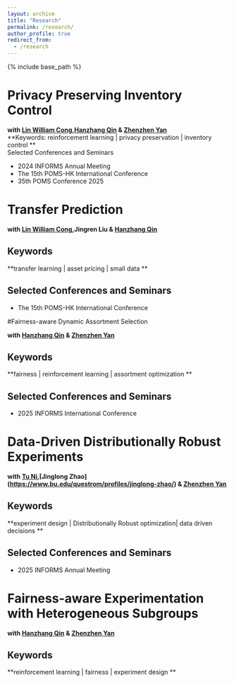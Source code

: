 ```yaml
---
layout: archive
title: "Research"
permalink: /research/
author_profile: true
redirect_from:
  - /research
---
```


{% include base_path %}


# Privacy Preserving Inventory Control  
**with [Lin William Cong](https://www.linwilliamcong.com),[Hanzhang Qin](https://hanzhangqin.com) & [Zhenzhen Yan](https://sites.google.com/view/zhenzhenyan/home)**  
**Keywords: reinforcement learning | privacy preservation | inventory control **  
Selected Conferences and Seminars  
- 2024 INFORMS Annual Meeting 
- The 15th POMS-HK International Conference
- 35th POMS Conference 2025

# Transfer Prediction

**with [Lin William Cong](https://www.linwilliamcong.com),Jingren Liu & [Hanzhang Qin](https://hanzhangqin.com)**  
## Keywords  
**transfer learning | asset pricing | small data **  

## Selected Conferences and Seminars  
- The 15th POMS-HK International Conference

#Fairness-aware Dynamic Assortment Selection

**with [Hanzhang Qin](https://hanzhangqin.com) & [Zhenzhen Yan](https://sites.google.com/view/zhenzhenyan/home)**  
## Keywords  
**fairness | reinforcement learning | assortment optimization **  

## Selected Conferences and Seminars  
-  2025 INFORMS International Conference

# Data-Driven Distributionally Robust Experiments

**with [Tu Ni]([https://www.linwilliamcong.com](https://nitu.mystrikingly.com)),[Jinglong Zhao](https://www.bu.edu/questrom/profiles/jinglong-zhao/) & [Zhenzhen Yan](https://sites.google.com/view/zhenzhenyan/home)**  
## Keywords  
**experiment design | Distributionally Robust optimization| data driven decisions **  

## Selected Conferences and Seminars  
- 2025 INFORMS Annual Meeting


# Fairness-aware Experimentation with Heterogeneous Subgroups 
**with [Hanzhang Qin](https://hanzhangqin.com) & [Zhenzhen Yan](https://sites.google.com/view/zhenzhenyan/home)**  
## Keywords  
**reinforcement learning | fairness | experiment design **  


